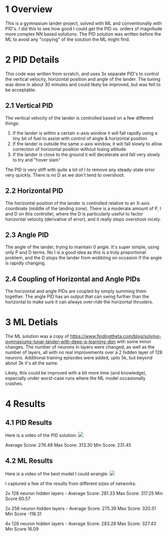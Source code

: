 # 1 Overview
This is a gymnasium lander project, solved with ML and conventionally with PID's. I did this to see how good I could get the PID vs. orders of magnitude more complex NN based solutions.
The PID solution was written before the ML to avoid any "copying" of the solution the ML might find.


# 2 PID Details
This code was written from scratch, and uses 3x separate PID's to control the vertical velocity, horizontal position and angle of the lander.
The tuning was done in about 30 minutes and could likely be improved, but was felt to be acceptable.

## 2.1 Vertical PID
The vertical velocity of the lander is controlled based on a few different things:
1. If the lander is within a certain x-axis window it will fall rapidly using a tiny bit of fuel to assist with control of angle & horizontal position
2. If the lander is outside the same x-axis window, it will fall slowly to allow correction of horizontal position without losing altitude
3. If the lander is close to the ground it will decelerate and fall very slowly to try and "hover slam"

The PID is very stiff with quite a lot of I to remove any steady-state error very quickly. There is no D as we don't tend to overshoot.

## 2.2 Horizontal PID
The horizontal position of the lander is controlled relative to an X-axis coordinate (middle of the landing zone). There is a moderate amount of P, I and D on this controller, where the D is particularly useful to factor horizontal velocity (derivative of error), and it really stops overshoot nicely.

## 2.3 Angle PID
The angle of the lander, trying to maintain 0 angle. It's super simple, using only P and D terms. No I is a good idea as this is a truly proportional problem, and the D stops the lander from wobbling on occasion if the angle is rapidly changing. 

## 2.4 Coupling of Horizontal and Angle PIDs
The horizontal and angle PIDs are coupled by simply summing them together. The angle PID has an output that can swing further than the horizontal to make sure it can always over-ride the horizontal thrusters.

# 3 ML Detials
The ML solution was a copy of https://www.findingtheta.com/blog/solving-gymnasiums-lunar-lander-with-deep-q-learning-dqn with some minor changes.
The number of neurons in layers were changed, as well as the number of layers, all with no real improvements over a 2 hidden layer of 128 neurons.
Additional training episodes were added, upto 5k, but beyond about 3k it's all the same.

Likely, this could be improved with a bit more time (and knowledge), especially under worst-case runs where the ML model occasionally crashes.

# 4 Results

## 4.1 PID Results
Here is a video of the PID solution:
![](https://github.com/DougStreet/gym_lander/blob/main/videos/pid-video.gif)

Average Score: 276.48 Max Score: 313.30 Min Score: 231.45

## 4.2 ML Results
Here is a video of the best model I could wrangle:
![](https://github.com/DougStreet/gym_lander/blob/main/videos/rl-video.gif)

I captured a few of the results from different sizes of networks:

2x 128 neuron hidden layers - Average Score:  281.33 Max Score:  317.25 Min Score 60.57

2x 256 neuron hidden layers - Average Score:  275.39 Max Score:  320.31 Min Score -116.31

4x 128 neuron hidden layers - Average Score:  283.28 Max Score:  327.43 Min Score 16.09